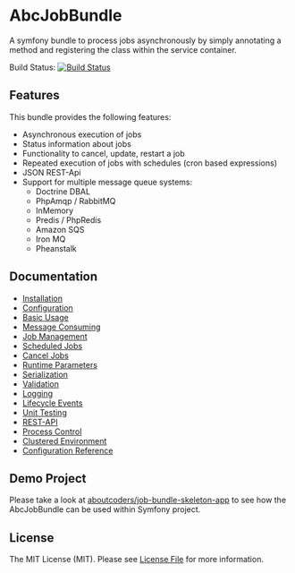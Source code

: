 AbcJobBundle
============

A symfony bundle to process jobs asynchronously by simply annotating a method and registering the class within the service container.

Build Status: [![Build Status](https://travis-ci.org/aboutcoders/job-bundle.svg?branch=master)](https://travis-ci.org/aboutcoders/job-bundle)

## Features

This bundle provides the following features:

- Asynchronous execution of jobs
- Status information about jobs
- Functionality to cancel, update, restart a job
- Repeated execution of jobs with schedules (cron based expressions)
- JSON REST-Api
- Support for multiple message queue systems:
  - Doctrine DBAL
  - PhpAmqp / RabbitMQ
  - InMemory
  - Predis / PhpRedis
  - Amazon SQS
  - Iron MQ
  - Pheanstalk

## Documentation

- [Installation](./Resources/docs/installation.md)
- [Configuration](./Resources/docs/configuration.md)
- [Basic Usage](./Resources/docs/basic-usage.md)
- [Message Consuming](./Resources/docs/message-consuming.md)
- [Job Management](./Resources/docs/job-management.md)
- [Scheduled Jobs](./Resources/docs/scheduled-jobs.md)
- [Cancel Jobs](./Resources/docs/cancel-jobs.md)
- [Runtime Parameters](./Resources/docs/runtime-parameters.md)
- [Serialization](./Resources/docs/serialization.md)
- [Validation](./Resources/docs/validation.md)
- [Logging](./Resources/docs/logging.md)
- [Lifecycle Events](./Resources/docs/lifecycle-events.md)
- [Unit Testing](./Resources/docs/unit-testing.md)
- [REST-API](./Resources/docs/rest-api.md)
- [Process Control](./Resources/docs/process-control.md)
- [Clustered Environment](./Resources/docs/clustered-environment.md)
- [Configuration Reference](./Resources/docs/configuration-reference.md)

## Demo Project

Please take a look at [aboutcoders/job-bundle-skeleton-app](https://github.com/aboutcoders/job-bundle-skeleton-app) to see how the AbcJobBundle can be used within Symfony project.

## License

The MIT License (MIT). Please see [License File](./LICENSE) for more information.